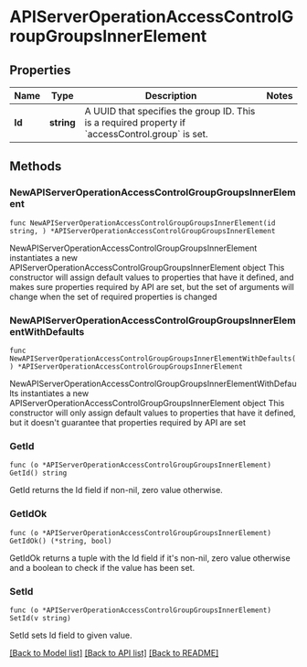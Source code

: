 # APIServerOperationAccessControlGroupGroupsInnerElement

## Properties

Name | Type | Description | Notes
------------ | ------------- | ------------- | -------------
**Id** | **string** | A UUID that specifies the group ID. This is a required property if &#x60;accessControl.group&#x60; is set. | 

## Methods

### NewAPIServerOperationAccessControlGroupGroupsInnerElement

`func NewAPIServerOperationAccessControlGroupGroupsInnerElement(id string, ) *APIServerOperationAccessControlGroupGroupsInnerElement`

NewAPIServerOperationAccessControlGroupGroupsInnerElement instantiates a new APIServerOperationAccessControlGroupGroupsInnerElement object
This constructor will assign default values to properties that have it defined,
and makes sure properties required by API are set, but the set of arguments
will change when the set of required properties is changed

### NewAPIServerOperationAccessControlGroupGroupsInnerElementWithDefaults

`func NewAPIServerOperationAccessControlGroupGroupsInnerElementWithDefaults() *APIServerOperationAccessControlGroupGroupsInnerElement`

NewAPIServerOperationAccessControlGroupGroupsInnerElementWithDefaults instantiates a new APIServerOperationAccessControlGroupGroupsInnerElement object
This constructor will only assign default values to properties that have it defined,
but it doesn't guarantee that properties required by API are set

### GetId

`func (o *APIServerOperationAccessControlGroupGroupsInnerElement) GetId() string`

GetId returns the Id field if non-nil, zero value otherwise.

### GetIdOk

`func (o *APIServerOperationAccessControlGroupGroupsInnerElement) GetIdOk() (*string, bool)`

GetIdOk returns a tuple with the Id field if it's non-nil, zero value otherwise
and a boolean to check if the value has been set.

### SetId

`func (o *APIServerOperationAccessControlGroupGroupsInnerElement) SetId(v string)`

SetId sets Id field to given value.



[[Back to Model list]](../README.md#documentation-for-models) [[Back to API list]](../README.md#documentation-for-api-endpoints) [[Back to README]](../README.md)


